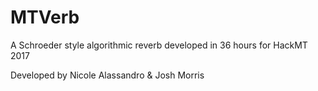 # MTVerb

A Schroeder style algorithmic reverb developed in 36 hours for HackMT 2017

Developed by Nicole Alassandro & Josh Morris
